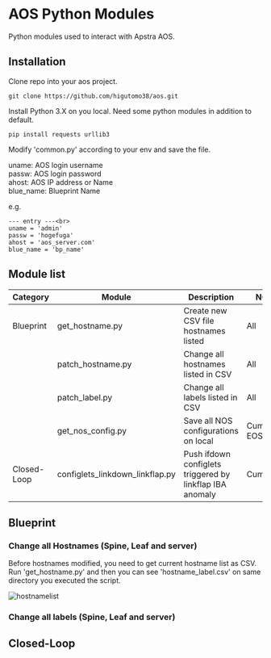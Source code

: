 # **AOS Python Modules**

Python modules used to interact with Apstra AOS.

## **Installation**

Clone repo into your aos project.

```
git clone https://github.com/higutomo38/aos.git
```

Install Python 3.X on you local. Need some python modules in addition to default.
```
pip install requests urllib3
```

Modify 'common.py' according to your env and save the file.

uname: AOS login username<br>
passw: AOS login password<br>
ahost: AOS IP address or Name<br>
blue_name: Blueprint Name

e.g.<br>
```
--- entry ---<br>
uname = 'admin'
passw = 'hogefuga'
ahost = 'aos_server.com'
blue_name = 'bp_name'
```

## **Module list**

| Category | Module | Description | NOS |
| --- | --- | --- | --- |
| Blueprint | get_hostname.py | Create new CSV file hostnames listed | All |
|  | patch_hostname.py | Change all hostnames listed in CSV | All |
|  | patch_label.py | Change all labels listed in CSV | All |
|  | get_nos_config.py | Save all NOS configurations on local | Cumulus, EOS |
| Closed-Loop | configlets_linkdown_linkflap.py | Push ifdown configlets triggered by linkflap IBA anomaly | Cumulus |

## **Blueprint**
### **Change all Hostnames (Spine, Leaf and server)**
Before hostnames modified, you need to get current hostname list as CSV. Run 'get_hostname.py' and then you can see 'hostname_label.csv' on same directory you executed the script.

![hostnamelist](/Users/tomoyuki/Desktop/mac/python/aos/image/hostnamelist.png) 


### **Change all labels (Spine, Leaf and server)**



## **Closed-Loop**




